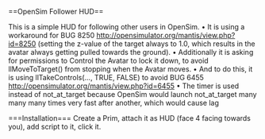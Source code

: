 ==OpenSim Follower HUD==

This is a simple HUD for following other users in OpenSim.
• It is using a workaround for BUG 8250 http://opensimulator.org/mantis/view.php?id=8250 (setting the z-value of the target always to 1.0, which results in the avatar always getting pulled towards the ground).
• Additionally it is asking for permissions to Control the Avatar to lock it down, to avoid llMoveToTarget() from stopping when the Avatar moves.
• And to do this, it is using llTakeControls(..., TRUE, FALSE) to avoid BUG 6455 http://opensimulator.org/mantis/view.php?id=6455
• The timer is used instead of not_at_target because OpenSim would launch not_at_target many many many times very fast after another, which would cause lag

===Installation===
Create a Prim, attach it as HUD (face 4 facing towards you), add script to it, click it.
